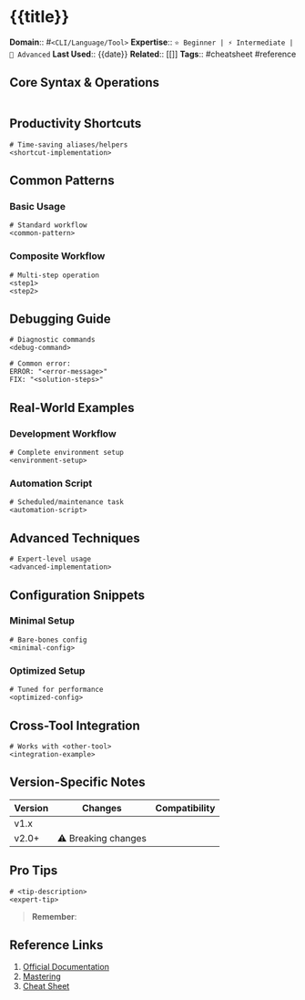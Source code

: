 # {{title}}

**Domain**:: #`<CLI/Language/Tool>`
**Expertise**:: `⭐️ Beginner | ⚡️ Intermediate | 🚀 Advanced`
**Last Used**:: {{date}}
**Related**:: [[]]
**Tags**:: #cheatsheet #reference

## Core Syntax & Operations

```<language>

```

## Productivity Shortcuts

```<language>
# Time-saving aliases/helpers
<shortcut-implementation>
```

## Common Patterns

### Basic Usage

```<language>
# Standard workflow
<common-pattern>
```

### Composite Workflow

```<language>
# Multi-step operation
<step1>
<step2>
```

## Debugging Guide

```<language>
# Diagnostic commands
<debug-command>

# Common error:
ERROR: "<error-message>"
FIX: "<solution-steps>"
```

## Real-World Examples

### Development Workflow

```<language>
# Complete environment setup
<environment-setup>
```

### Automation Script

```<language>
# Scheduled/maintenance task
<automation-script>
```

## Advanced Techniques

```<language>
# Expert-level usage
<advanced-implementation>
```

## Configuration Snippets

### Minimal Setup

```<language>
# Bare-bones config
<minimal-config>
```

### Optimized Setup

```<language>
# Tuned for performance
<optimized-config>
```

## Cross-Tool Integration

```<language>
# Works with <other-tool>
<integration-example>
```

## Version-Specific Notes

| Version | Changes             | Compatibility |
| ------- | ------------------- | ------------- |
| v1.x    |                     |               |
| v2.0+   | ⚠️ Breaking changes |               |

## Pro Tips

```<language>
# <tip-description>
<expert-tip>
```

> **Remember**: <key-insight>

## Reference Links

1. [Official Documentation]()
2. [Mastering <topic>]()
3. [Cheat Sheet]()
